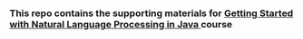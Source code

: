 ### This repo contains the supporting materials for [Getting Started with Natural Language Processing in Java ](https://www.safaribooksonline.com/library/view/getting-started-with/9781788474191/)course